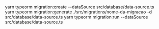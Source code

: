 
yarn typeorm migration:create --dataSource src/database/data-source.ts
yarn typeorm migration:generate ./src/migrations/nome-da-migracao -d src/database/data-source.ts
yarn typeorm migration:run --dataSource src/database/data-source.ts